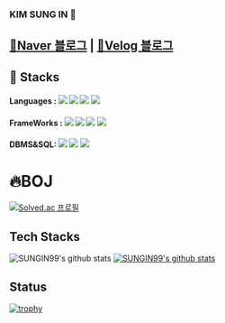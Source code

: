 ### KIM SUNG IN 👋

##  [📗Naver 블로그](https://blog.naver.com/99_insung) | [📘Velog 블로그](https://velog.io/@99_insung)
<!-- https://novlog.tistory.com/104-->
<!--
**SUNGIN99/SUNGIN99** is a ✨ _special_ ✨ repository because its `README.md` (this file) appears on your GitHub profile.

Here are some ideas to get you started:

- 🔭 I’m currently working on ...
- 🌱 I’m currently learning ...
- 👯 I’m looking to collaborate on ...
- 🤔 I’m looking for help with ...
- 💬 Ask me about ...
- 📫 How to reach me: ...
- 😄 Pronouns: ...
- ⚡ Fun fact: ...
-->
## 🎲 Stacks
#### Languages : <img src="https://img.shields.io/badge/Python-3776AB?style=for-the-badge&logo=Python&logoColor=white"> <img src="https://img.shields.io/badge/C-A8B9CC?style=for-the-badge&logo=C&logoColor=white"> <img src="https://img.shields.io/badge/C++-00599C?style=for-the-badge&logo=CPP&logoColor=white"> <img src="https://img.shields.io/badge/java-007396.svg?&style=for-the-badge&logo=JAVA&logoColor=white">

#### FrameWorks : <img src="https://img.shields.io/badge/Spring Boot-6DB33F?style=for-the-badge&logo=SpringBoot&logoColor=white"> <img src= "https://img.shields.io/badge/Visual Studio-5C2D91.svg?&style=for-the-badge&logo=Visual%20Studio&logoColor=white"> <img src="https://img.shields.io/badge/Android%20Studio-3DDC84.svg?&style=for-the-badge&logo=Android%20Studio&logoColor=white"> <img src="https://img.shields.io/badge/intellij idea-000000.svg?&style=for-the-badge&logo=intellijidea&logoColor=white">

#### DBMS&SQL: <img src="https://img.shields.io/badge/MySQL-4479A1?style=for-the-badge&logo=mysql&logoColor=white"> <img src="https://img.shields.io/badge/MSSQL-CC2927?style=for-the-badge&logo=microsoftsqlserver&logoColor=white"> <img src="https://img.shields.io/badge/DataGrip-4479A1?style=for-the-badge&logo=datagrip&logoColor=white">

<!--https://velog.io/@cha-suyeon/github-%EA%B9%83%ED%97%88%EB%B8%8C-%EB%A6%AC%EB%93%9C%EB%AF%B8%EC%97%90%EC%84%9C-%EB%B1%83%EC%A7%80-%EB%A7%8C%EB%93%A4%EA%B8%B0 --> 
# :fire:BOJ
[![Solved.ac
프로필](http://mazassumnida.wtf/api/generate_badge?boj=99_insung)](https://solved.ac/99_insung)

## Tech Stacks
![SUNGIN99's github stats](https://github-readme-stats.vercel.app/api?username=SUNGIN99&show_icons=true)
[![SUNGIN99's github stats](https://github-readme-stats.vercel.app/api/top-langs/?username=SUNGIN99&show_icons=true&hide_border=true&title_color=004386&icon_color=004386&layout=compact)](https://github.com/SUNGIN99)

## Status
[![trophy](https://github-profile-trophy.vercel.app/?username=SUNGIN99&theme=onedark)](https://github.com/SUNGIN99/github-profile-trophy)
